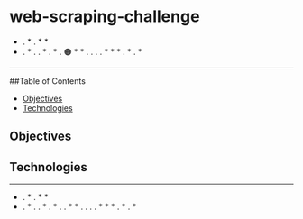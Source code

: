 # web-scraping-challenge 

  *    .  *       .             *
                         *
 *   .        *       .       .       *
   .     *
           . :orange_circle: *        *
       .                .        .
.  *           *                     *
                             .
         *          .   *

-----------------------------------------
##Table of Contents
* [Objectives](#objectives)
* [Technologies](#technologies)

## Objectives
## Technologies


-----------------------------------------
  *    .  *       .             *
                         *
 *   .        *       .       .       *
   .     *
           .     .  *        *
       .                .        .
.  *           *                     *
                             .
         *          .   *

